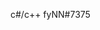c#/c++
fyNN#7375

<!---
fynnnnnnn/fynnnnnnn is a ✨ special ✨ repository because its `README.md` (this file) appears on your GitHub profile.
You can click the Preview link to take a look at your changes.
--->
